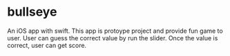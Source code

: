 # bullseye
An iOS app with swift. This app is protoype project and provide fun game to user. User can guess the correct value by run the slider. 
Once the value is correct, user can get score.
